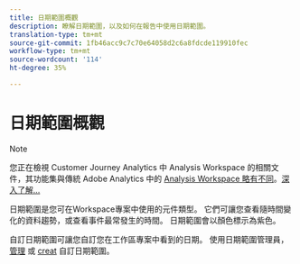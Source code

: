 ```yaml
---
title: 日期範圍概觀
description: 瞭解日期範圍，以及如何在報告中使用日期範圍。
translation-type: tm+mt
source-git-commit: 1fb46acc9c7c70e64058d2c6a8fdcde119910fec
workflow-type: tm+mt
source-wordcount: '114'
ht-degree: 35%

---
```



# 日期範圍概觀

>[!NOTE]
>
>您正在檢視 Customer Journey Analytics 中 Analysis Workspace 的相關文件，其功能集與傳統 Adobe Analytics 中的 [Analysis Workspace 略有不同](https://docs.adobe.com/content/help/zh-Hant/analytics/analyze/analysis-workspace/home.html)。[深入了解...](/help/getting-started/cja-aa.md)

日期範圍是您可在Workspace專案中使用的元件類型。 它們可讓您查看隨時間變化的資料趨勢，或查看事件最常發生的時間。 日期範圍會以顏色標示為紫色。

自訂日期範圍可讓您自訂您在工作區專案中看到的日期。 使用日期範圍管理員， [管理](manage.md) 或 [creat](create.md) 自訂日期範圍。
